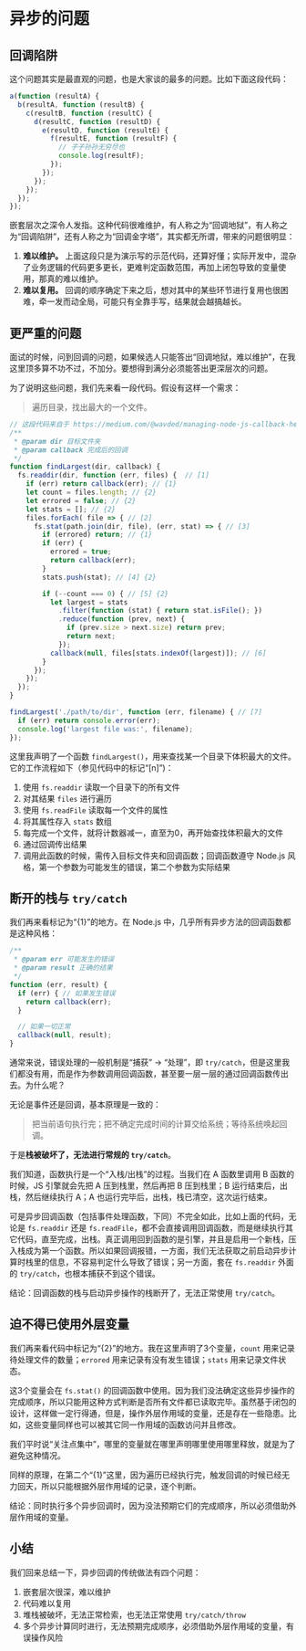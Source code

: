 异步的问题
========

## 回调陷阱

这个问题其实是最直观的问题，也是大家谈的最多的问题。比如下面这段代码：

```javascript
a(function (resultA) {
  b(resultA, function (resultB) {
    c(resultB, function (resultC) {
      d(resultC, function (resultD) {
        e(resultD, function (resultE) {
          f(resultE, function (resultF) {
            // 子子孙孙无穷尽也
            console.log(resultF);
          });
        });
      });
    });
  });
});
```

嵌套层次之深令人发指。这种代码很难维护，有人称之为“回调地狱”，有人称之为“回调陷阱”，还有人称之为“回调金字塔”，其实都无所谓，带来的问题很明显：

1. **难以维护。** 上面这段只是为演示写的示范代码，还算好懂；实际开发中，混杂了业务逻辑的代码更多更长，更难判定函数范围，再加上闭包导致的变量使用，那真的难以维护。
2. **难以复用。** 回调的顺序确定下来之后，想对其中的某些环节进行复用也很困难，牵一发而动全局，可能只有全靠手写，结果就会越搞越长。

## 更严重的问题

面试的时候，问到回调的问题，如果候选人只能答出“回调地狱，难以维护”，在我这里顶多算不功不过，不加分。要想得到满分必须能答出更深层次的问题。

为了说明这些问题，我们先来看一段代码。假设有这样一个需求：

> 遍历目录，找出最大的一个文件。

```javascript
// 这段代码来自于 https://medium.com/@wavded/managing-node-js-callback-hell-1fe03ba8baf 我加入了一些自己的理解
/**
 * @param dir 目标文件夹
 * @param callback 完成后的回调
 */
function findLargest(dir, callback) {
  fs.readdir(dir, function (err, files) {  // [1]
    if (err) return callback(err); // {1}
    let count = files.length; // {2}
    let errored = false; // {2}
    let stats = []; // {2}
    files.forEach( file => { // [2]
      fs.stat(path.join(dir, file), (err, stat) => { // [3]
        if (errored) return; // {1}
        if (err) {
          errored = true;
          return callback(err);
        }
        stats.push(stat); // [4] {2}

        if (--count === 0) { // [5] {2}
          let largest = stats
            .filter(function (stat) { return stat.isFile(); })
            .reduce(function (prev, next) {
              if (prev.size > next.size) return prev;
              return next;
            });
          callback(null, files[stats.indexOf(largest)]); // [6]
        }
      });
    });
  });
}

findLargest('./path/to/dir', function (err, filename) { // [7]
  if (err) return console.error(err);
  console.log('largest file was:', filename);
});
```

这里我声明了一个函数 `findLargest()`，用来查找某一个目录下体积最大的文件。它的工作流程如下（参见代码中的标记“[n]”)：

1. 使用 `fs.readdir` 读取一个目录下的所有文件
2. 对其结果 `files` 进行遍历
3. 使用 `fs.readFile` 读取每一个文件的属性
4. 将其属性存入 `stats` 数组
5. 每完成一个文件，就将计数器减一，直至为0，再开始查找体积最大的文件
6. 通过回调传出结果
7. 调用此函数的时候，需传入目标文件夹和回调函数；回调函数遵守 Node.js 风格，第一个参数为可能发生的错误，第二个参数为实际结果

## 断开的栈与 `try/catch`

我们再来看标记为“{1}”的地方。在 Node.js 中，几乎所有异步方法的回调函数都是这种风格：

```javascript
/**
 * @param err 可能发生的错误
 * @param result 正确的结果
 */
function (err, result) {
  if (err) { // 如果发生错误
    return callback(err);
  }

  // 如果一切正常
  callback(null, result);
}
```

通常来说，错误处理的一般机制是“捕获” -> “处理”，即 `try/catch`，但是这里我们都没有用，而是作为参数调用回调函数，甚至要一层一层的通过回调函数传出去。为什么呢？

无论是事件还是回调，基本原理是一致的：

> 把当前语句执行完；把不确定完成时间的计算交给系统；等待系统唤起回调。

于是**栈被破坏了，无法进行常规的 `try/catch`**。

我们知道，函数执行是一个“入栈/出栈”的过程。当我们在 A 函数里调用 B 函数的时候，JS 引擎就会先把 A 压到栈里，然后再把 B 压到栈里；B 运行结束后，出栈，然后继续执行 A；A 也运行完毕后，出栈，栈已清空，这次运行结束。

可是异步回调函数（包括事件处理函数，下同）不完全如此，比如上面的代码，无论是 `fs.readdir` 还是 `fs.readFile`，都不会直接调用回调函数，而是继续执行其它代码，直至完成，出栈。真正调用回到函数的是引擎，并且是启用一个新栈，压入栈成为第一个函数。所以如果回调报错，一方面，我们无法获取之前启动异步计算时栈里的信息，不容易判定什么导致了错误；另一方面，套在 `fs.readdir` 外面的 `try/catch`，也根本捕获不到这个错误。

结论：回调函数的栈与启动异步操作的栈断开了，无法正常使用 `try/catch`。

## 迫不得已使用外层变量

我们再来看代码中标记为“{2}”的地方。我在这里声明了3个变量，`count` 用来记录待处理文件的数量；`errored` 用来记录有没有发生错误；`stats` 用来记录文件状态。

这3个变量会在 `fs.stat()` 的回调函数中使用。因为我们没法确定这些异步操作的完成顺序，所以只能用这种方式判断是否所有文件都已读取完毕。虽然基于闭包的设计，这样做一定行得通，但是，操作外层作用域的变量，还是存在一些隐患。比如，这些变量同样也可以被其它同一作用域的函数访问并且修改。

我们平时说“关注点集中”，哪里的变量就在哪里声明哪里使用哪里释放，就是为了避免这种情况。

同样的原理，在第二个“{1}”这里，因为遍历已经执行完，触发回调的时候已经无力回天，所以只能根据外层作用域的记录，逐个判断。

结论：同时执行多个异步回调时，因为没法预期它们的完成顺序，所以必须借助外层作用域的变量。

## 小结

我们回来总结一下，异步回调的传统做法有四个问题：

1. 嵌套层次很深，难以维护
2. 代码难以复用
3. 堆栈被破坏，无法正常检索，也无法正常使用 `try/catch/throw`
4. 多个异步计算同时进行，无法预期完成顺序，必须借助外层作用域的变量，有误操作风险
